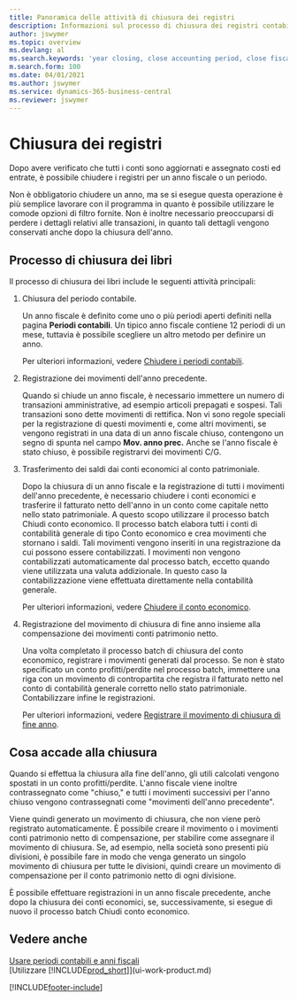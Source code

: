 ```yaml
---
title: Panoramica delle attività di chiusura dei registri
description: Informazioni sul processo di chiusura dei registri contabili per un anno fiscale o un periodo e su cosa accade dopo la chiusura di un anno.
author: jswymer
ms.topic: overview
ms.devlang: al
ms.search.keywords: 'year closing, close accounting period, close fiscal year, bank account detailed trial balance'
m.search.form: 100
ms.date: 04/01/2021
ms.author: jswymer
ms.service: dynamics-365-business-central
ms.reviewer: jswymer
---
```

# <a name="closing-the-books"></a>Chiusura dei registri
Dopo avere verificato che tutti i conti sono aggiornati e assegnato costi ed entrate, è possibile chiudere i registri per un anno fiscale o un periodo.

Non è obbligatorio chiudere un anno, ma se si esegue questa operazione è più semplice lavorare con il programma in quanto è possibile utilizzare le comode opzioni di filtro fornite. Non è inoltre necessario preoccuparsi di perdere i dettagli relativi alle transazioni, in quanto tali dettagli vengono conservati anche dopo la chiusura dell'anno.

## <a name="closing-book-process"></a>Processo di chiusura dei libri
Il processo di chiusura dei libri include le seguenti attività principali:

1. Chiusura del periodo contabile.

    Un anno fiscale è definito come uno o più periodi aperti definiti nella pagina **Periodi contabili**. Un tipico anno fiscale contiene 12 periodi di un mese, tuttavia è possibile scegliere un altro metodo per definire un anno.

    Per ulteriori informazioni, vedere [Chiudere i periodi contabili](year-close-account-periods.md).
2. Registrazione dei movimenti dell'anno precedente.

    Quando si chiude un anno fiscale, è necessario immettere un numero di transazioni amministrative, ad esempio articoli prepagati e sospesi. Tali transazioni sono dette movimenti di rettifica. Non vi sono regole speciali per la registrazione di questi movimenti e, come altri movimenti, se vengono registrati in una data di un anno fiscale chiuso, contengono un segno di spunta nel campo **Mov. anno prec.** Anche se l'anno fiscale è stato chiuso, è possibile registrarvi dei movimenti C/G.
3. Trasferimento dei saldi dai conti economici al conto patrimoniale.

    Dopo la chiusura di un anno fiscale e la registrazione di tutti i movimenti dell'anno precedente, è necessario chiudere i conti economici e trasferire il fatturato netto dell'anno in un conto come capitale netto nello stato patrimoniale. A questo scopo utilizzare il processo batch Chiudi conto economico. Il processo batch elabora tutti i conti di contabilità generale di tipo Conto economico e crea movimenti che stornano i saldi. Tali movimenti vengono inseriti in una registrazione da cui possono essere contabilizzati. I movimenti non vengono contabilizzati automaticamente dal processo batch, eccetto quando viene utilizzata una valuta addizionale. In questo caso la contabilizzazione viene effettuata direttamente nella contabilità generale.

    Per ulteriori informazioni, vedere [Chiudere il conto economico](year-close-income-statement.md).
4. Registrazione del movimento di chiusura di fine anno insieme alla compensazione dei movimenti conti patrimonio netto.

    Una volta completato il processo batch di chiusura del conto economico, registrare i movimenti generati dal processo. Se non è stato specificato un conto profitti/perdite nel processo batch, immettere una riga con un movimento di contropartita che registra il fatturato netto nel conto di contabilità generale corretto nello stato patrimoniale. Contabilizzare infine le registrazioni.

    Per ulteriori informazioni, vedere [Registrare il movimento di chiusura di fine anno](year-how-post-year-end-close-entry.md).

## <a name="what-happens-when-you-close"></a>Cosa accade alla chiusura
Quando si effettua la chiusura alla fine dell'anno, gli utili calcolati vengono spostati in un conto profitti/perdite. L'anno fiscale viene inoltre contrassegnato come "chiuso," e tutti i movimenti successivi per l'anno chiuso vengono contrassegnati come "movimenti dell'anno precedente".

Viene quindi generato un movimento di chiusura, che non viene però registrato automaticamente. È possibile creare il movimento o i movimenti conti patrimonio netto di compensazione, per stabilire come assegnare il movimento di chiusura. Se, ad esempio, nella società sono presenti più divisioni, è possibile fare in modo che venga generato un singolo movimento di chiusura per tutte le divisioni, quindi creare un movimento di compensazione per il conto patrimonio netto di ogni divisione.

È possibile effettuare registrazioni in un anno fiscale precedente, anche dopo la chiusura dei conti economici, se, successivamente, si esegue di nuovo il processo batch Chiudi conto economico.

## <a name="see-also"></a>Vedere anche

[Usare periodi contabili e anni fiscali](finance-accounting-periods-and-fiscal-years.md)  
[Utilizzare [!INCLUDE[prod_short](includes/prod_short.md)]](ui-work-product.md)


[!INCLUDE[footer-include](includes/footer-banner.md)]
